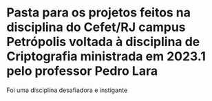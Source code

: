 # Pasta para os projetos feitos na disciplina do Cefet/RJ campus Petrópolis voltada à disciplina de Criptografia ministrada em 2023.1 pelo professor Pedro Lara

Foi uma disciplina desafiadora e instigante
